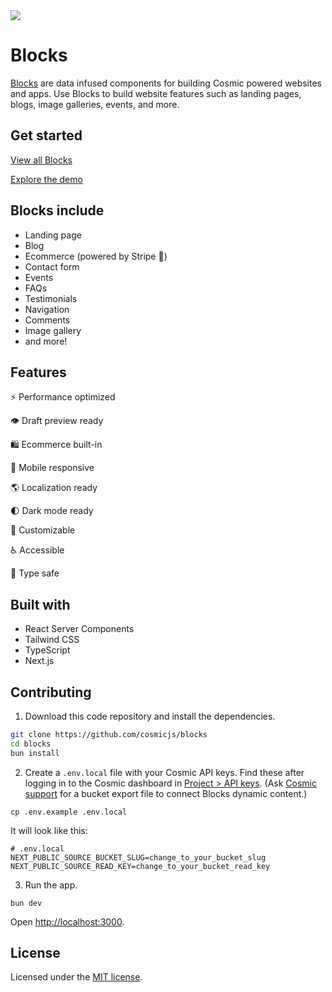 <a href="https://blocks.cosmicjs.com">
  <img src="https://github.com/cosmicjs/blocks/assets/26257029/2e2962f4-37e7-479e-9588-ddd261d11790" />
</a>

# Blocks

[Blocks](https://blocks.cosmicjs.com) are data infused components for building Cosmic powered websites and apps. Use Blocks to build website features such as landing pages, blogs, image galleries, events, and more.

## Get started

[View all Blocks](https://blocks.cosmicjs.com)

[Explore the demo](https://cosmic-agency-template.vercel.app)

## Blocks include

- Landing page
- Blog
- Ecommerce (powered by Stripe 🛒)
- Contact form
- Events
- FAQs
- Testimonials
- Navigation
- Comments
- Image gallery
- and more!

## Features

⚡️ Performance optimized

👁 Draft preview ready

🛍 Ecommerce built-in

📱 Mobile responsive

🌎 Localization ready

🌓 Dark mode ready

🔧 Customizable

♿️ Accessible

🦺 Type safe


## Built with

- React Server Components
- Tailwind CSS
- TypeScript
- Next.js

## Contributing

1. Download this code repository and install the dependencies.
```bash
git clone https://github.com/cosmicjs/blocks
cd blocks
bun install
```

2. Create a `.env.local` file with your Cosmic API keys. Find these after logging in to the Cosmic dashboard in [Project > API keys](https://app.cosmicjs.com/?redirect_to=?highlight=api-keys). (Ask [Cosmic support](https://www.cosmicjs.com/contact) for a bucket export file to connect Blocks dynamic content.)

```
cp .env.example .env.local
```

It will look like this:
```
# .env.local
NEXT_PUBLIC_SOURCE_BUCKET_SLUG=change_to_your_bucket_slug
NEXT_PUBLIC_SOURCE_READ_KEY=change_to_your_bucket_read_key
```

3. Run the app.
```
bun dev
```

Open [http://localhost:3000](http://localhost:3000).

## License

Licensed under the [MIT license](https://github.com/cosmicjs/blocks/blob/main/LICENSE).
